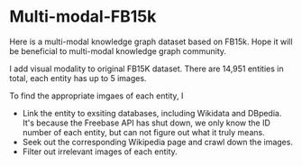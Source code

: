 # Multi-modal-FB15k
Here is a multi-modal knowledge graph dataset based on FB15k. Hope it will be beneficial to multi-modal knowledge graph community.

I add visual modality to original FB15K dataset. There are 14,951 entities in total, each entity has up to 5 images.

To find the appropriate imgaes of each entity, I
- Link the entity to exsiting databases, including Wikidata and DBpedia. It's because the Freebase API has shut down, we only know the ID number of each entity, but can not figure out what it truly means. 
- Seek out the corresponding Wikipedia page and crawl down the images. 
- Filter out irrelevant images of each entity.
